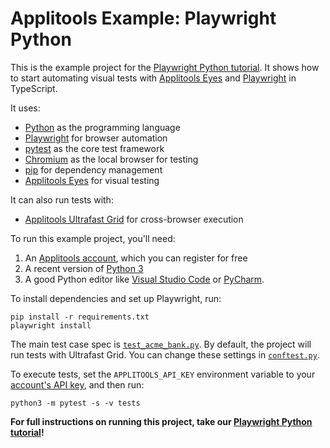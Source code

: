 # Applitools Example: Playwright Python

This is the example project for the [Playwright Python tutorial](https://applitools.com/tutorials/quickstart/web/playwright/python).
It shows how to start automating visual tests
with [Applitools Eyes](https://applitools.com/platform/eyes/)
and [Playwright](https://playwright.dev/) in TypeScript.

It uses:

* [Python](https://www.python.org/) as the programming language
* [Playwright](https://playwright.dev/) for browser automation
* [pytest](https://docs.pytest.org/) as the core test framework
* [Chromium](https://www.chromium.org/chromium-projects/) as the local browser for testing
* [pip](https://packaging.python.org/en/latest/tutorials/installing-packages/) for dependency management
* [Applitools Eyes](https://applitools.com/platform/eyes/) for visual testing

It can also run tests with:

* [Applitools Ultrafast Grid](https://applitools.com/platform/ultrafast-grid/) for cross-browser execution

To run this example project, you'll need:

1. An [Applitools account](https://auth.applitools.com/users/register), which you can register for free
2. A recent version of [Python 3](https://www.python.org/)
3. A good Python editor like [Visual Studio Code](https://code.visualstudio.com/docs/languages/python)
   or [PyCharm](https://www.jetbrains.com/pycharm/).


To install dependencies and set up Playwright, run:

```
pip install -r requirements.txt
playwright install
```

The main test case spec is [`test_acme_bank.py`](tests/test_acme_bank.py).
By default, the project will run tests with Ultrafast Grid.
You can change these settings in [`conftest.py`](tests/conftest.py).

To execute tests, set the `APPLITOOLS_API_KEY` environment variable
to your [account's API key](https://applitools.com/tutorials/guides/getting-started/registering-an-account),
and then run:

```
python3 -m pytest -s -v tests
```

**For full instructions on running this project, take our
[Playwright Python tutorial](https://applitools.com/tutorials/quickstart/web/playwright/python)!**
